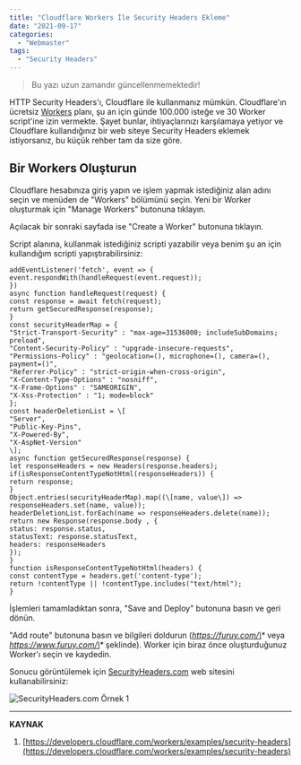```yaml
---
title: "Cloudflare Workers İle Security Headers Ekleme"
date: "2021-09-17"
categories: 
  - "Webmaster"
tags: 
  - "Security Headers"
---
```


> Bu yazı uzun zamandır güncellenmemektedir!

HTTP Security Headers'ı, Cloudflare ile kullanmanız mümkün. Cloudflare'ın ücretsiz [Workers](https://workers.cloudflare.com/) planı, şu an için günde 100.000 isteğe ve 30 Worker script'ine izin vermekte. Şayet bunlar, ihtiyaçlarınızı karşılamaya yetiyor ve Cloudflare kullandığınız bir web siteye Security Headers eklemek istiyorsanız, bu küçük rehber tam da size göre.

## Bir Workers Oluşturun

Cloudflare hesabınıza giriş yapın ve işlem yapmak istediğiniz alan adını seçin ve menüden de "Workers" bölümünü seçin. Yeni bir Worker oluşturmak için "Manage Workers" butonuna tıklayın.

Açılacak bir sonraki sayfada ise "Create a Worker" butonuna tıklayın.

Script alanına, kullanmak istediğiniz scripti yazabilir veya benim şu an için kullandığım scripti yapıştırabilirsiniz:

```
addEventListener('fetch', event => {
event.respondWith(handleRequest(event.request));
})
async function handleRequest(request) {
const response = await fetch(request);
return getSecuredResponse(response);
}
const securityHeaderMap = {
"Strict-Transport-Security" : "max-age=31536000; includeSubDomains; preload",
"Content-Security-Policy" : "upgrade-insecure-requests",
"Permissions-Policy" : "geolocation=(), microphone=(), camera=(), payment=()",
"Referrer-Policy" : "strict-origin-when-cross-origin",
"X-Content-Type-Options" : "nosniff",
"X-Frame-Options" : "SAMEORIGIN",
"X-Xss-Protection" : "1; mode=block"
};
const headerDeletionList = \[
"Server",
"Public-Key-Pins",
"X-Powered-By",
"X-AspNet-Version"
\];
async function getSecuredResponse(response) {
let responseHeaders = new Headers(response.headers);
if(isResponseContentTypeNotHtml(responseHeaders)) {
return response;
}
Object.entries(securityHeaderMap).map((\[name, value\]) => responseHeaders.set(name, value));
headerDeletionList.forEach(name => responseHeaders.delete(name));
return new Response(response.body , {
status: response.status,
statusText: response.statusText,
headers: responseHeaders
});
}
function isResponseContentTypeNotHtml(headers) {
const contentType = headers.get('content-type');
return !contentType || !contentType.includes("text/html");
}
```

İşlemleri tamamladıktan sonra, "Save and Deploy" butonuna basın ve geri dönün.


"Add route" butonuna basın ve bilgileri doldurun (_https://furuy.com/\*_ veya _https://www.furuy.com/\*_ şeklinde). Worker için biraz önce oluşturduğunuz Worker'ı seçin ve kaydedin.

Sonucu görüntülemek için [SecurityHeaders.com](https://securityheaders.com/) web sitesini kullanabilirsiniz:

![SecurityHeaders.com Örnek 1](/assets/img/security-headers-ornek1.jpg)

* * *

**KAYNAK**

1. [https://developers.cloudflare.com/workers/examples/security-headers](https://developers.cloudflare.com/workers/examples/security-headers)
